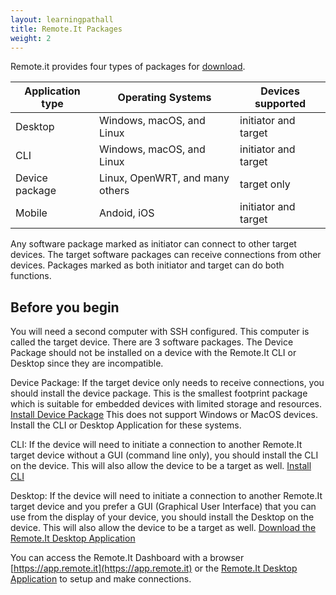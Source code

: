 ```yaml
---
layout: learningpathall
title: Remote.It Packages
weight: 2
---
```


Remote.it provides four types of packages for [download](https://www.remote.it/download-list).

| Application type | Operating Systems               | Devices supported    |
| ---------------- | ------------------------------- | -------------------- |
| Desktop          | Windows, macOS, and Linux       | initiator and target |
| CLI              | Windows, macOS, and Linux       | initiator and target |
| Device package   | Linux, OpenWRT, and many others | target only          |
| Mobile           | Andoid, iOS                     | initiator and target |

Any software package marked as initiator can connect to other target devices. The target software packages can receive connections from other devices. Packages marked as both initiator and target can do both functions.

## Before you begin

You will need a second computer with SSH configured. This computer is called the target device. There are 3 software packages. The Device Package should not be installed on a device with the Remote.It CLI or Desktop since they are incompatible.

Device Package: If the target device only needs to receive connections, you should install the device package. This is the smallest footprint package which is suitable for embedded devices with limited storage and resources. [Install Device Package](/learning-paths/cross-platform/remoteit/device-package)
This does not support Windows or MacOS devices. Install the CLI or Desktop Application for these systems.

CLI: If the device will need to initiate a connection to another Remote.It target device without a GUI (command line only), you should install the CLI on the device. This will also allow the device to be a target as well. [Install CLI](/learning-paths/cross-platform/remoteit/cli)

Desktop: If the device will need to initiate a connection to another Remote.It target device and you prefer a GUI (Graphical User Interface) that you can use from the display of your device, you should install the Desktop on the device. This will also allow the device to be a target as well. [Download the Remote.It Desktop Application](https://link.remote.it/download/desktop)

You can access the Remote.It Dashboard with a browser [https://app.remote.it](https://app.remote.it) or the [Remote.It Desktop Application](https://link.remote.it/download/desktop) to setup and make connections.
